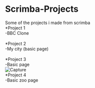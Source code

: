 # Scrimba-Projects<br>
Some of the projects i made from scrimba <br>
*Project 1 <br>
-BBC Clone <br>
<br>
*Project 2 <br>
-My city (basic page)<br>
<br>
*Project 3 <br>
-Basic page <br>
![Capture](https://github.com/VBlazhenko/Scrimba-Projects/assets/78543274/863468d8-139a-4c2d-9d67-b4da444bd092)
<br>
*Project 4 <br>
-Basic zoo page <br>
